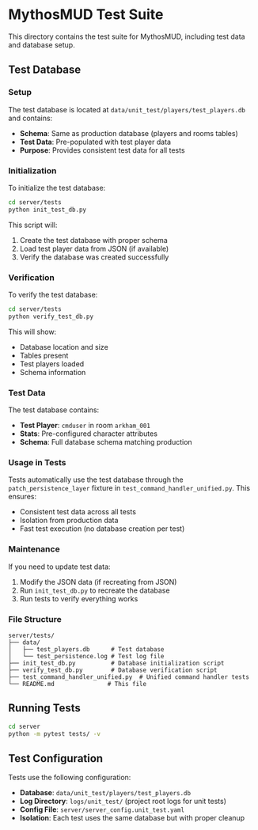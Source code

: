 # MythosMUD Test Suite

This directory contains the test suite for MythosMUD, including test data and database setup.

## Test Database

### Setup

The test database is located at `data/unit_test/players/test_players.db` and contains:

- **Schema**: Same as production database (players and rooms tables)
- **Test Data**: Pre-populated with test player data
- **Purpose**: Provides consistent test data for all tests

### Initialization

To initialize the test database:

```bash
cd server/tests
python init_test_db.py
```

This script will:
1. Create the test database with proper schema
2. Load test player data from JSON (if available)
3. Verify the database was created successfully

### Verification

To verify the test database:

```bash
cd server/tests
python verify_test_db.py
```

This will show:
- Database location and size
- Tables present
- Test players loaded
- Schema information

### Test Data

The test database contains:

- **Test Player**: `cmduser` in room `arkham_001`
- **Stats**: Pre-configured character attributes
- **Schema**: Full database schema matching production

### Usage in Tests

Tests automatically use the test database through the `patch_persistence_layer` fixture in `test_command_handler_unified.py`. This ensures:

- Consistent test data across all tests
- Isolation from production data
- Fast test execution (no database creation per test)

### Maintenance

If you need to update test data:

1. Modify the JSON data (if recreating from JSON)
2. Run `init_test_db.py` to recreate the database
3. Run tests to verify everything works

### File Structure

```
server/tests/
├── data/
│   ├── test_players.db      # Test database
│   └── test_persistence.log # Test log file
├── init_test_db.py          # Database initialization script
├── verify_test_db.py        # Database verification script
├── test_command_handler_unified.py  # Unified command handler tests
└── README.md               # This file
```

## Running Tests

```bash
cd server
python -m pytest tests/ -v
```

## Test Configuration

Tests use the following configuration:

- **Database**: `data/unit_test/players/test_players.db`
- **Log Directory**: `logs/unit_test/` (project root logs for unit tests)
- **Config File**: `server/server_config.unit_test.yaml`
- **Isolation**: Each test uses the same database but with proper cleanup
